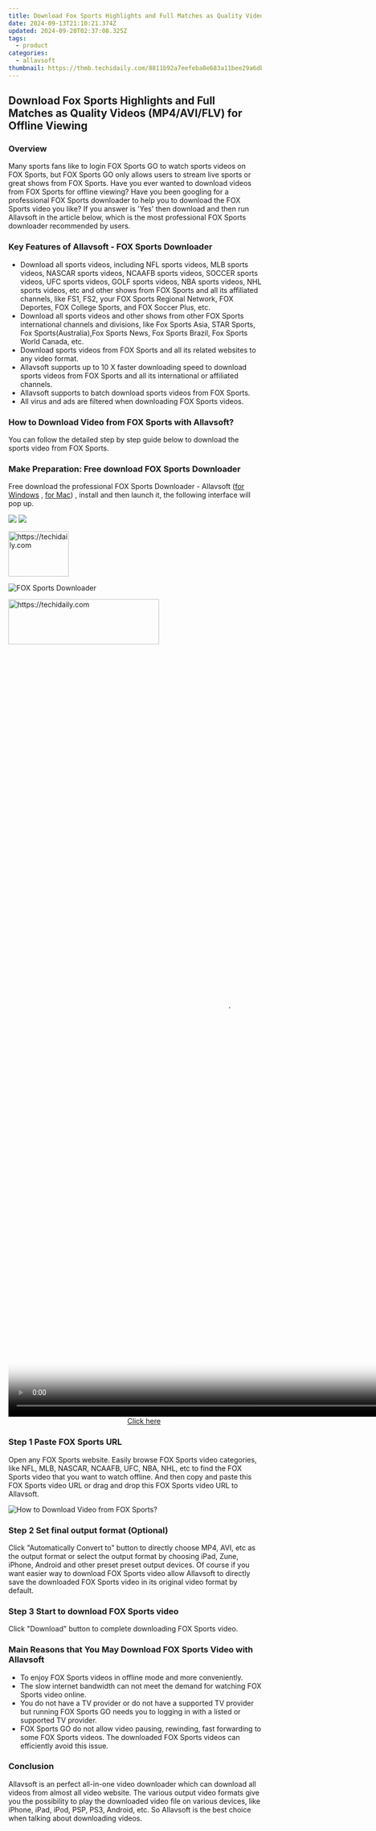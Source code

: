 ```yaml
---
title: Download Fox Sports Highlights and Full Matches as Quality Videos (MP4/AVI/FLV) for Offline Viewing
date: 2024-09-13T21:10:21.374Z
updated: 2024-09-20T02:37:08.325Z
tags:
  - product
categories:
  - allavsoft
thumbnail: https://thmb.techidaily.com/8811b92a7eefeba0e683a11bee29a6db304b4d3eeed54950f10cd7a4ce1787b2.jpg
---
```


## Download Fox Sports Highlights and Full Matches as Quality Videos (MP4/AVI/FLV) for Offline Viewing

### Overview

Many sports fans like to login FOX Sports GO to watch sports videos on FOX Sports, but FOX Sports GO only allows users to stream live sports or great shows from FOX Sports. Have you ever wanted to download videos from FOX Sports for offline viewing? Have you been googling for a professional FOX Sports downloader to help you to download the FOX Sports video you like? If you answer is 'Yes' then download and then run Allavsoft in the article below, which is the most professional FOX Sports downloader recommended by users.

### Key Features of Allavsoft - FOX Sports Downloader

* Download all sports videos, including NFL sports videos, MLB sports videos, NASCAR sports videos, NCAAFB sports videos, SOCCER sports videos, UFC sports videos, GOLF sports videos, NBA sports videos, NHL sports videos, etc and other shows from FOX Sports and all its affiliated channels, like FS1, FS2, your FOX Sports Regional Network, FOX Deportes, FOX College Sports, and FOX Soccer Plus, etc.
* Download all sports videos and other shows from other FOX Sports international channels and divisions, like Fox Sports Asia, STAR Sports, Fox Sports(Australia),Fox Sports News, Fox Sports Brazil, Fox Sports World Canada, etc.
* Download sports videos from FOX Sports and all its related websites to any video format.
* Allavsoft supports up to 10 X faster downloading speed to download sports videos from FOX Sports and all its international or affiliated channels.
* Allavsoft supports to batch download sports videos from FOX Sports.
* All virus and ads are filtered when downloading FOX Sports videos.

### How to Download Video from FOX Sports with Allavsoft?

You can follow the detailed step by step guide below to download the sports video from FOX Sports.

### Make Preparation: Free download FOX Sports Downloader

Free download the professional FOX Sports Downloader - Allavsoft ([for Windows](https://tools.techidaily.com/allavsoft/products/) , [for Mac](https://tools.techidaily.com/allavsoft/products/)) , install and then launch it, the following interface will pop up.

[![](https://www.allavsoft.com/how-to/../images/how-to/free-download-win.jpg)](https://tools.techidaily.com/allavsoft/products/) [![](https://www.allavsoft.com/how-to/../images/how-to/free-download-mac.jpg)](https://tools.techidaily.com/allavsoft/products/)

<!-- affiliate ads begin -->
<a href="https://25home.pxf.io/c/5597632/2148635/16836" target="_top" id="2148635">
  <img src="//a.impactradius-go.com/display-ad/16836-2148635" border="0" alt="https://techidaily.com" width="120" height="90"/>
</a>
<img height="0" width="0" src="https://25home.pxf.io/i/5597632/2148635/16836" style="position:absolute;visibility:hidden;" border="0" />
<!-- affiliate ads end -->

![FOX Sports Downloader](https://www.allavsoft.com/how-to/../images/allavsoft/screen-shot-600.jpg)

<!-- affiliate ads begin -->
<a href="https://aligracehair.sjv.io/c/5597632/2006955/19272" target="_top" id="2006955">
  <img src="//a.impactradius-go.com/display-ad/19272-2006955" border="0" alt="https://techidaily.com" width="300" height="90"/>
</a>
<img height="0" width="0" src="https://aligracehair.sjv.io/i/5597632/2006955/19272" style="position:absolute;visibility:hidden;" border="0" />
<!-- affiliate ads end -->

<!-- affiliate ads begin -->
<span id="1531882">
					<video width="864" height="1536" style="cursor:pointer"
           poster="//a.impactradius-go.com/display-clicktoplayimage/1531882.png"
           onclick="if(!this.playClicked){this.play();this.setAttribute('controls',true);this.playClicked=true;}">
	   <source src="//a.impactradius-go.com/display-ad/16446-1531882">
	   <img src="//a.impactradius-go.com/display-clicktoplayimage/1531882.png" style="border: none; height: 100%; width: 100%; object-fit: contain">
	</video>
	<div style="width:540px;text-align:center"><a href="javascript:window.open(decodeURIComponent('https%3A%2F%2Flaganoo.pxf.io%2Fc%2F5597632%2F1531882%2F16446'), '_blank');void(0);">Click here</a></div>
</span>
<img height="0" width="0" src="https://imp.pxf.io/i/5597632/1531882/16446" style="position:absolute;visibility:hidden;" border="0" />
<!-- affiliate ads end -->

### Step 1 Paste FOX Sports URL

Open any FOX Sports website. Easily browse FOX Sports video categories, like NFL, MLB, NASCAR, NCAAFB, UFC, NBA, NHL, etc to find the FOX Sports video that you want to watch offline. And then copy and paste this FOX Sports video URL or drag and drop this FOX Sports video URL to Allavsoft.

![How to Download Video from FOX Sports?](https://www.allavsoft.com/how-to/../images/how-to/download-rtmp-video/download-rtmp-video.jpg)

### Step 2 Set final output format (Optional)

Click "Automatically Convert to" button to directly choose MP4, AVI, etc as the output format or select the output format by choosing iPad, Zune, iPhone, Android and other preset preset output devices. Of course if you want easier way to download FOX Sports video allow Allavsoft to directly save the downloaded FOX Sports video in its original video format by default.

### Step 3 Start to download FOX Sports video

Click "Download" button to complete downloading FOX Sports video.

### Main Reasons that You May Download FOX Sports Video with Allavsoft

* To enjoy FOX Sports videos in offline mode and more conveniently.
* The slow internet bandwidth can not meet the demand for watching FOX Sports video online.
* You do not have a TV provider or do not have a supported TV provider but running FOX Sports GO needs you to logging in with a listed or supported TV provider.
* FOX Sports GO do not allow video pausing, rewinding, fast forwarding to some FOX Sports videos. The downloaded FOX Sports videos can efficiently avoid this issue.

### Conclusion

Allavsoft is an perfect all-in-one video downloader which can download all videos from almost all video website. The various output video formats give you the possibility to play the downloaded video file on various devices, like iPhone, iPad, iPod, PSP, PS3, Android, etc. So Allavsoft is the best choice when talking about downloading videos.

<ins class="adsbygoogle"
     style="display:block"
     data-ad-format="autorelaxed"
     data-ad-client="ca-pub-7571918770474297"
     data-ad-slot="1223367746"></ins>

<ins class="adsbygoogle"
     style="display:block"
     data-ad-client="ca-pub-7571918770474297"
     data-ad-slot="8358498916"
     data-ad-format="auto"
     data-full-width-responsive="true"></ins>
